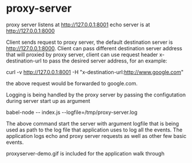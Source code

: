 # proxy-server

proxy server listens at http://127.0.0.1:8001
echo server is at http://127.0.0.1:8000

Client sends request to proxy server, the default destination server is http://127.0.0.1:8000. Client can pass different destination server address that will proxied by proxy server, client can use request header x-destination-url to pass the desired server address, for an example:

curl -v http://127.0.0.1:8001 -H "x-destination-url:http://www.google.com"

the above request would be forwarded to google.com.

Logging is being handled by the proxy server by passing the configutation during server start up as argument

babel-node -- index.js --logfile=/tmp/proxy-server.log

The above command start the server with argument logfile that is being used as path to the log file that application uses to log all the events. The application logs echo and proxy server requests as well as other few basic events.

proxyserver-demo.gif is included for the application walk through






